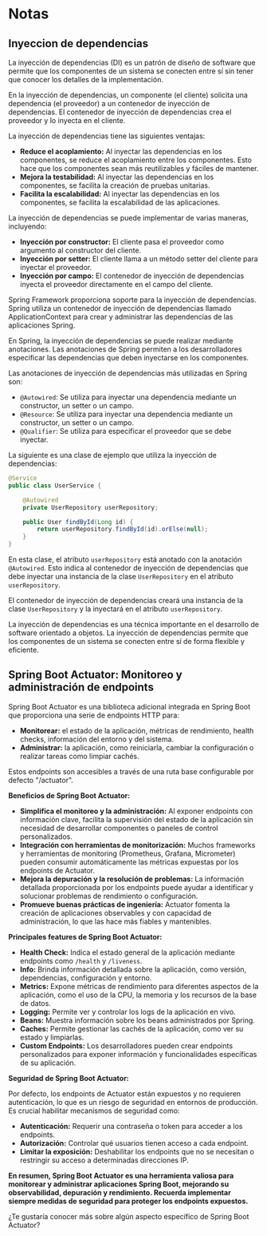 # Notas

## Inyeccion de dependencias

La inyección de dependencias (DI) es un patrón de diseño de software que permite que los componentes de un sistema se conecten entre sí sin tener que conocer los detalles de la implementación.

En la inyección de dependencias, un componente (el cliente) solicita una dependencia (el proveedor) a un contenedor de inyección de dependencias. El contenedor de inyección de dependencias crea el proveedor y lo inyecta en el cliente.

La inyección de dependencias tiene las siguientes ventajas:

* **Reduce el acoplamiento:** Al inyectar las dependencias en los componentes, se reduce el acoplamiento entre los componentes. Esto hace que los componentes sean más reutilizables y fáciles de mantener.
* **Mejora la testabilidad:** Al inyectar las dependencias en los componentes, se facilita la creación de pruebas unitarias.
* **Facilita la escalabilidad:** Al inyectar las dependencias en los componentes, se facilita la escalabilidad de las aplicaciones.

La inyección de dependencias se puede implementar de varias maneras, incluyendo:

* **Inyección por constructor:** El cliente pasa el proveedor como argumento al constructor del cliente.
* **Inyección por setter:** El cliente llama a un método setter del cliente para inyectar el proveedor.
* **Inyección por campo:** El contenedor de inyección de dependencias inyecta el proveedor directamente en el campo del cliente.

Spring Framework proporciona soporte para la inyección de dependencias. Spring utiliza un contenedor de inyección de dependencias llamado ApplicationContext para crear y administrar las dependencias de las aplicaciones Spring.

En Spring, la inyección de dependencias se puede realizar mediante anotaciones. Las anotaciones de Spring permiten a los desarrolladores especificar las dependencias que deben inyectarse en los componentes.

Las anotaciones de inyección de dependencias más utilizadas en Spring son:

* `@Autowired`: Se utiliza para inyectar una dependencia mediante un constructor, un setter o un campo.
* `@Resource`: Se utiliza para inyectar una dependencia mediante un constructor, un setter o un campo.
* `@Qualifier`: Se utiliza para especificar el proveedor que se debe inyectar.

La siguiente es una clase de ejemplo que utiliza la inyección de dependencias:

```java
@Service
public class UserService {

    @Autowired
    private UserRepository userRepository;

    public User findById(Long id) {
        return userRepository.findById(id).orElse(null);
    }
}
```

En esta clase, el atributo `userRepository` está anotado con la anotación `@Autowired`. Esto indica al contenedor de inyección de dependencias que debe inyectar una instancia de la clase `UserRepository` en el atributo `userRepository`.

El contenedor de inyección de dependencias creará una instancia de la clase `UserRepository` y la inyectará en el atributo `userRepository`.

La inyección de dependencias es una técnica importante en el desarrollo de software orientado a objetos. La inyección de dependencias permite que los componentes de un sistema se conecten entre sí de forma flexible y eficiente.

## Spring Boot Actuator: Monitoreo y administración de endpoints

Spring Boot Actuator es una biblioteca adicional integrada en Spring Boot que proporciona una serie de endpoints HTTP para:

* **Monitorear:** el estado de la aplicación, métricas de rendimiento, health checks, información del entorno y del sistema.
* **Administrar:** la aplicación, como reiniciarla, cambiar la configuración o realizar tareas como limpiar cachés.

Estos endpoints son accesibles a través de una ruta base configurable por defecto "/actuator".

**Beneficios de Spring Boot Actuator:**

* **Simplifica el monitoreo y la administración:** Al exponer endpoints con información clave, facilita la supervisión del estado de la aplicación sin necesidad de desarrollar componentes o paneles de control personalizados.
* **Integración con herramientas de monitorización:** Muchos frameworks y herramientas de monitoring (Prometheus, Grafana, Micrometer) pueden consumir automáticamente las métricas expuestas por los endpoints de Actuator.
* **Mejora la depuración y la resolución de problemas:** La información detallada proporcionada por los endpoints puede ayudar a identificar y solucionar problemas de rendimiento o configuración.
* **Promueve buenas prácticas de ingeniería:** Actuator fomenta la creación de aplicaciones observables y con capacidad de administración, lo que las hace más fiables y mantenibles.

**Principales features de Spring Boot Actuator:**

* **Health Check:** Indica el estado general de la aplicación mediante endpoints como `/health` y `/liveness`.
* **Info:** Brinda información detallada sobre la aplicación, como versión, dependencias, configuración y entorno.
* **Metrics:** Expone métricas de rendimiento para diferentes aspectos de la aplicación, como el uso de la CPU, la memoria y los recursos de la base de datos.
* **Logging:** Permite ver y controlar los logs de la aplicación en vivo.
* **Beans:** Muestra información sobre los beans administrados por Spring.
* **Caches:** Permite gestionar las cachés de la aplicación, como ver su estado y limpiarlas.
* **Custom Endpoints:** Los desarrolladores pueden crear endpoints personalizados para exponer información y funcionalidades específicas de su aplicación.

**Seguridad de Spring Boot Actuator:**

Por defecto, los endpoints de Actuator están expuestos y no requieren autenticación, lo que es un riesgo de seguridad en entornos de producción. Es crucial habilitar mecanismos de seguridad como:

* **Autenticación:** Requerir una contraseña o token para acceder a los endpoints.
* **Autorización:** Controlar qué usuarios tienen acceso a cada endpoint.
* **Limitar la exposición:** Deshabilitar los endpoints que no se necesitan o restringir su acceso a determinadas direcciones IP.

**En resumen, Spring Boot Actuator es una herramienta valiosa para monitorear y administrar aplicaciones Spring Boot, mejorando su observabilidad, depuración y rendimiento. Recuerda implementar siempre medidas de seguridad para proteger los endpoints expuestos.**

¿Te gustaría conocer más sobre algún aspecto específico de Spring Boot Actuator?


